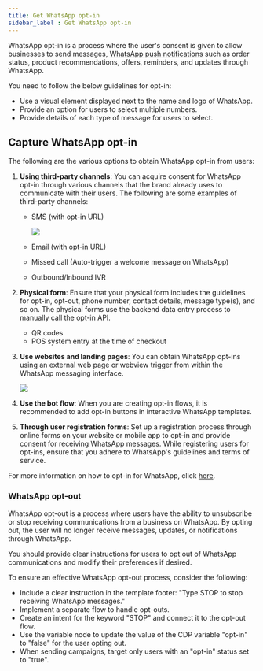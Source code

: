 ```yaml
---
title: Get WhatsApp opt-in 
sidebar_label : Get WhatsApp opt-in 
--- 
```


WhatsApp opt-in is a process where the user's consent is given to allow businesses to send messages, [WhatsApp push notifications](https://yellow.ai/whatsapp-business/list-of-whatsapp-notifications-message-templates/) such as order status, product recommendations, offers, reminders, and updates through WhatsApp.

You need to follow the below guidelines for opt-in:

* Use a visual element displayed next to the name and logo of WhatsApp.
* Provide an option for users to select multiple numbers.
* Provide details of each type of message for users to select.

## Capture WhatsApp opt-in 

The following are the various options to obtain WhatsApp opt-in from users:

1. **Using third-party channels**: You can acquire consent for WhatsApp opt-in through various channels that the brand already uses to communicate with their users. The following are some examples of third-party channels: 

    * SMS (with opt-in URL) 

       ![](https://hackmd.io/_uploads/S1nIKjCuh.png)
    * Email (with opt-in URL)
    * Missed call (Auto-trigger a welcome message on WhatsApp)

    * Outbound/Inbound IVR   

2. **Physical form**: Ensure that your physical form includes the guidelines for opt-in, opt-out, phone number, contact details, message type(s), and so on. The physical forms use the backend data entry process to manually call the opt-in API.
     * QR codes
     * POS system entry at the time of checkout

3. **Use websites and landing pages**: You can obtain WhatsApp opt-ins using an external web page or webview trigger from within the WhatsApp messaging interface.

     ![](https://hackmd.io/_uploads/rJ7lij0_2.png)

4. **Use the bot flow**: When you are creating opt-in flows, it is recommended to add opt-in buttons in interactive WhatsApp templates.

5. **Through user registration forms**: Set up a registration process through online forms on your website or mobile app to opt-in and provide consent for receiving WhatsApp messages. While registering users for opt-ins, ensure that you adhere to WhatsApp's guidelines and terms of service.

For more information on how to opt-in for WhatsApp, click [here](https://developers.facebook.com/docs/whatsapp/overview/getting-opt-in/).

### WhatsApp opt-out

WhatsApp opt-out is a process where users have the ability to unsubscribe or stop receiving communications from a business on WhatsApp. By opting out, the user will no longer receive messages, updates, or notifications through WhatsApp.

You should provide clear instructions for users to opt out of WhatsApp communications and modify their preferences if desired.

To ensure an effective WhatsApp opt-out process, consider the following:
- Include a clear instruction in the template footer: "Type STOP to stop receiving WhatsApp messages."
- Implement a separate flow to handle opt-outs.
- Create an intent for the keyword "STOP" and connect it to the opt-out flow.
- Use the variable node to update the value of the CDP variable "opt-in" to "false" for the user opting out.
- When sending campaigns, target only users with an "opt-in" status set to "true".